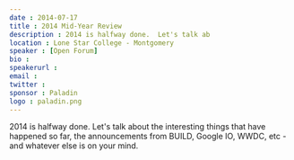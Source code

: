 ```yaml
---
date : 2014-07-17
title : 2014 Mid-Year Review
description : 2014 is halfway done.  Let's talk ab
location : Lone Star College - Montgomery
speaker : [Open Forum]
bio : 
speakerurl : 
email : 
twitter : 
sponsor : Paladin
logo : paladin.png
---
```

2014 is halfway done.  Let's talk about the interesting things that have happened so far, the announcements from BUILD, Google IO, WWDC, etc - and whatever else is on your mind.
